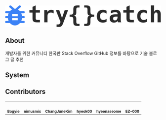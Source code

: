 [![horizontal_logo_light_theme](/image/horizontal_logo_light_theme.svg)](https://try-catch.kr)

## About
개발자를 위한 커뮤니티
한국판 Stack Overflow
GitHub 정보를 바탕으로 기술 블로그 글 추천



## System



## Contributors
<table>
  <tr>
   <td align="center"><a href="https://github.com/Bogyie"><img src="https://avatars.githubusercontent.com/Bogyie" width="100px;" alt=""/>
   <br /><sub><b>Bogyie</b><br></sub></a></td>
   <td align="center"><a href="https://github.com/nimusmix"><img src="https://avatars.githubusercontent.com/nimusmix" width="100px;" alt=""/>
   <br /><sub><b>nimusmix</b><br></sub></a></td>
   <td align="center"><a href="https://github.com/ChangJuneKim"><img src="https://avatars.githubusercontent.com/ChangJuneKim" width="100px;" alt=""/>
   <br /><sub><b>ChangJuneKim</b><br></sub></a></td>
   <td align="center"><a href="https://github.com/hyeok00"><img src="https://avatars.githubusercontent.com/hyeok00" width="100px;" alt=""/>
   <br /><sub><b>hyeok00</b><br></sub></a></td>
   <td align="center"><a href="https://github.com/hyeonaseome"><img src="https://avatars.githubusercontent.com/hyeonaseome" width="100px;" alt=""/>
   <br /><sub><b>hyeonaseome</b><br></sub></a></td>
   <td align="center"><a href="https://github.com/EZ-000"><img src="https://avatars.githubusercontent.com/EZ-000" width="100px;" alt=""/>
   <br /><sub><b>EZ-000</b><br></sub></a></td>
  </tr>
</table>
